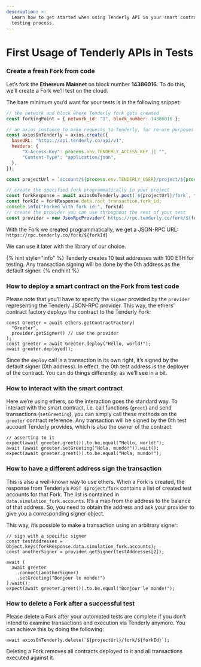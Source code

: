```yaml
---
description: >-
  Learn how to get started when using Tenderly API in your smart contract
  testing process.
---
```


# First Usage of Tenderly APIs in Tests

### Create a fresh Fork from code

Let’s fork the **Ethereum** **Mainnet** on block number **14386016**. To do this, we’ll create a Fork we’ll test on the cloud.

The bare minimum you’d want for your tests is in the following snippet:

```jsx
// the network and block where Tenderly fork gets created
const forkingPoint = { network_id: "1", block_number: 14386016 };

// an axios instance to make requests to Tenderly, for re-use purposes
const axiosOnTenderly = axios.create({
  baseURL: "https://api.tenderly.co/api/v1",
  headers: {
      "X-Access-Key": process.env.TENDERLY_ACCESS_KEY || "",
      "Content-Type": "application/json",
  },
});

const projectUrl = `account/${process.env.TENDERLY_USER}/project/${process.env.TENDERLY_PROJECT}`;

// create the specified fork programmatically in your project
const forkResponse = await axiosOnTenderly.post(`${projectUrl}/fork`, fork);
const forkId = forkResponse.data.root_transaction.fork_id;
console.info("Forked with fork id:", forkId)
// create the provider you can use throughout the rest of your test
const provider = new JsonRpcProvider(`https://rpc.tenderly.co/fork/${forkId}`);
```

With the Fork we created programmatically, we get a JSON-RPC URL: `https://rpc.tenderly.co/fork/${forkId}`

We can use it later with the library of our choice.

{% hint style="info" %}
Tenderly creates 10 test addresses with 100 ETH for testing. Any transaction signing will be done by the 0th address as the default signer.
{% endhint %}

### How to deploy a smart contract on the Fork from test code

Please note that you’ll have to specify the `signer` provided by the `provider` representing the Tenderly JSON-RPC provider. This way, the ethers’ contract factory deploys the contract to the Tenderly Fork:

```tsx
const Greeter = await ethers.getContractFactory(
  "Greeter",
  provider.getSigner() // use the provider
);
const greeter = await Greeter.deploy("Hello, world!");
await greeter.deployed();
```

Since the `deploy` call is a transaction in its own right, it’s signed by the default signer (0th address). In effect, the 0th test address is the deployer of the contract. You can do things differently, as we’ll see in a bit.

### How to interact with the smart contract

Here we’re using ethers, so the interaction goes the standard way. To interact with the smart contract, i.e. call functions (`greet`) and send transactions (`setGreeting`), you can simply call these methods on the `greeter` contract reference. Any transaction will be signed by the 0th test account Tenderly provides, which is also the owner of the contract:

```tsx
// asserting to it
expect(await greeter.greet()).to.be.equal("Hello, world!");
await (await greeter.setGreeting("Hola, mundo!")).wait();
expect(await greeter.greet()).to.be.equal("Hola, mundo!");
```

### How to have a different address sign the transaction

This is also a well-known way to use ethers. When a Fork is created, the response from Tenderly’s `POST $project/fork` contains a list of created test accounts for that Fork. The list is contained in `data.simulation_fork.accounts`. It’s a map from the address to the balance of that address. So, you need to obtain the address and ask your provider to give you a corresponding signer object.&#x20;

This way, it’s possible to make a transaction using an arbitrary signer:

```tsx
// sign with a specific signer
const testAddresses = Object.keys(forkResponse.data.simulation_fork.accounts);
const anotherSigner = provider.getSigner(testAddresses[2]);

await (
  await greeter
    .connect(anotherSigner)
    .setGreeting("Bonjour le monde!")
).wait();
expect(await greeter.greet()).to.be.equal("Bonjour le monde!");
```

### How to delete a Fork after a successful test

Please delete a Fork after your automated tests are complete if you don’t intend to examine transactions and execution via Tenderly anymore. You can achieve this by doing the following:

```tsx
await axiosOnTenderly.delete(`${projectUrl}/fork/${forkId}`);
```

Deleting a Fork removes all contracts deployed to it and all transactions executed against it.
